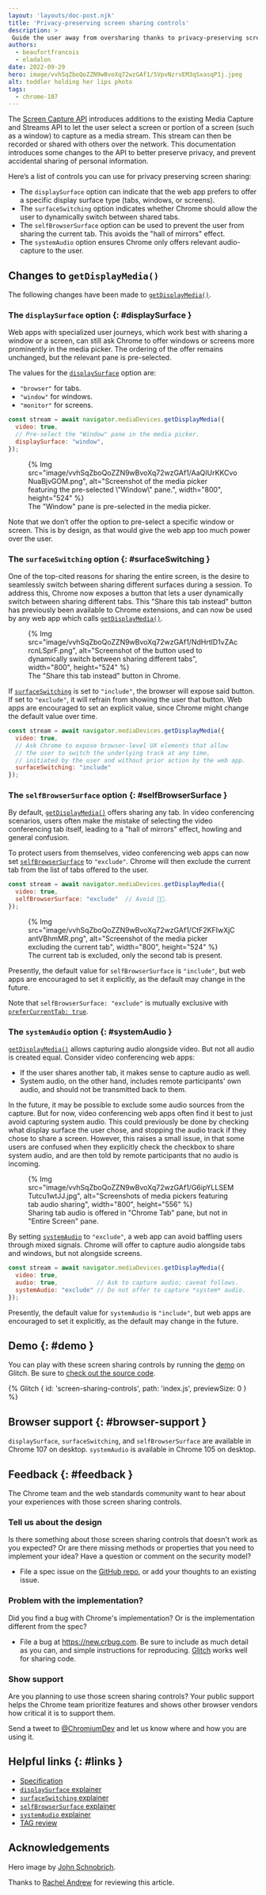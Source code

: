 ```yaml
---
layout: 'layouts/doc-post.njk'
title: 'Privacy-preserving screen sharing controls'
description: >
 Guide the user away from oversharing thanks to privacy-preserving screen sharing controls on the web.
authors:
  - beaufortfrancois
  - eladalon
date: 2022-09-29
hero: image/vvhSqZboQoZZN9wBvoXq72wzGAf1/5VpvNzrvEM3qSxasqP1j.jpeg
alt: toddler holding her lips photo
tags:
  - chrome-107
---
```


The [Screen Capture API] introduces additions to the existing Media Capture and Streams API to let the user select a screen or portion of a screen (such as a window) to capture as a media stream. This stream can then be recorded or shared with others over the network. This documentation introduces some changes to the API to better preserve privacy, and prevent accidental sharing of personal information.

Here’s a list of controls you can use for privacy preserving screen sharing:
- The `displaySurface` option can indicate that the web app prefers to offer a specific display surface type (tabs, windows, or screens).
- The `surfaceSwitching` option indicates whether Chrome should allow the user to dynamically switch between shared tabs.
- The `selfBrowserSurface` option can be used to prevent the user from sharing the current tab. This avoids the "hall of mirrors" effect.
- The `systemAudio` option ensures Chrome only offers relevant audio-capture to the user.

## Changes to `getDisplayMedia()`

The following changes have been made to [`getDisplayMedia()`].

### The `displaySurface` option {: #displaySurface }

Web apps with specialized user journeys, which work best with sharing a window or a screen, can still ask Chrome to offer windows or screens more prominently in the media picker. The ordering of the offer remains unchanged, but the relevant pane is pre-selected.

The values for the [`displaySurface`] option are:
- `"browser"` for tabs.
- `"window"` for windows.
- `"monitor"` for screens.

```js
const stream = await navigator.mediaDevices.getDisplayMedia({
  video: true,
  // Pre-select the "Window" pane in the media picker.
  displaySurface: "window",
});
```

<figure>
  {% Img src="image/vvhSqZboQoZZN9wBvoXq72wzGAf1/AaQIUrKKCvoNuaBjvGOM.png", alt="Screenshot of the media picker featuring the pre-selected \"Window\" pane.", width="800", height="524" %}
  <figcaption>
    The "Window" pane is pre-selected in the media picker. 
  </figcaption>
</figure>

Note that we don’t offer the option to pre-select a specific window or screen. This is by design, as that would give the web app too much power over the user.

### The `surfaceSwitching` option {: #surfaceSwitching }

One of the top-cited reasons for sharing the entire screen, is the desire to seamlessly switch between sharing different surfaces during a session. To address this, Chrome now exposes a button that lets a user dynamically switch between sharing different tabs. This "Share this tab instead" button has previously been available to Chrome extensions, and can now be used by any web app which calls [`getDisplayMedia()`].

<figure>
  {% Img src="image/vvhSqZboQoZZN9wBvoXq72wzGAf1/NdHrtlD1vZAcrcnLSprF.png", alt="Screenshot of the button used to dynamically switch between sharing different tabs", width="800", height="524" %}
  <figcaption>
    The "Share this tab instead" button in Chrome.
  </figcaption>
</figure>

If [`surfaceSwitching`] is set to `"include"`, the browser will expose said button. If set to `"exclude"`, it will refrain from showing the user that button. Web apps are encouraged to set an explicit value, since Chrome might change the default value over time.

```js
const stream = await navigator.mediaDevices.getDisplayMedia({
  video: true,
  // Ask Chrome to expose browser-level UX elements that allow
  // the user to switch the underlying track at any time,
  // initiated by the user and without prior action by the web app.
  surfaceSwitching: "include"
});
```

### The `selfBrowserSurface` option {: #selfBrowserSurface }

By default, [`getDisplayMedia()`] offers sharing any tab. In video conferencing scenarios, users often make the mistake of selecting the video conferencing tab itself, leading to a "hall of mirrors" effect, howling and general confusion.

To protect users from themselves, video conferencing web apps can now set [`selfBrowserSurface`] to `"exclude"`. Chrome will then exclude the current tab from the list of tabs offered to the user.

```js
const stream = await navigator.mediaDevices.getDisplayMedia({
  video: true,
  selfBrowserSurface: "exclude"  // Avoid 🦶🔫.
});
```

<figure>
  {% Img src="image/vvhSqZboQoZZN9wBvoXq72wzGAf1/CtF2KFIwXjCantVBhmMR.png", alt="Screenshot of the media picker excluding the current tab", width="800", height="524" %}
  <figcaption>
    The current tab is excluded, only the second tab is present. 
  </figcaption>
</figure>

Presently, the default value for `selfBrowserSurface` is `"include"`, but web apps are encouraged to set it explicitly, as the default may change in the future.

Note that `selfBrowserSurface: "exclude"` is mutually exclusive with [`preferCurrentTab: true`].

### The `systemAudio` option {: #systemAudio }

[`getDisplayMedia()`] allows capturing audio alongside video. But not all audio is created equal. Consider video conferencing web apps:
- If the user shares another tab, it makes sense to capture audio as well.
- System audio, on the other hand, includes remote participants' own audio, and should not be transmitted back to them.

In the future, it may be possible to exclude some audio sources from the capture. But for now, video conferencing web apps often find it best to just avoid capturing system audio. This could previously be done by checking what display surface the user chose, and stopping the audio track if they chose to share a screen. However, this raises a small issue, in that some users are confused when they explicitly check the checkbox to share system audio, and are then told by remote participants that no audio is incoming.

<figure>
  {% Img src="image/vvhSqZboQoZZN9wBvoXq72wzGAf1/G6ipYLLSEMTutcu1wtJJ.jpg", alt="Screenshots of media pickers featuring tab audio sharing", width="800", height="556" %}
  <figcaption>
    Sharing tab audio is offered in "Chrome Tab" pane, but not in "Entire Screen" pane.
  </figcaption>
</figure>

By setting [`systemAudio`] to `"exclude"`, a web app can avoid baffling users through mixed signals. Chrome will offer to capture audio alongside tabs and windows, but not alongside screens.

```js
const stream = await navigator.mediaDevices.getDisplayMedia({
  video: true,
  audio: true,           // Ask to capture audio; caveat follows.
  systemAudio: "exclude" // Do not offer to capture *system* audio.
});
```

Presently, the default value for `systemAudio` is `"include"`, but web apps are encouraged to set it explicitly, as the default may change in the future.

## Demo  {: #demo }

You can play with these screen sharing controls by running the [demo] on Glitch. Be sure to [check out the source code].

{% Glitch { id: 'screen-sharing-controls', path: 'index.js', previewSize: 0 } %}

## Browser support {: #browser-support }

`displaySurface`, `surfaceSwitching`, and `selfBrowserSurface` are available in Chrome&nbsp;107 on desktop. `systemAudio` is available in Chrome&nbsp;105 on desktop. 

## Feedback {: #feedback }

The Chrome team and the web standards community want to hear about your experiences with those screen sharing controls.

### Tell us about the design

Is there something about those screen sharing controls that doesn't work as you expected? Or are there missing methods or properties that you need to implement your idea? Have a question or comment on the security model?

* File a spec issue on the [GitHub repo][issues], or add your thoughts to an existing issue.

### Problem with the implementation?

Did you find a bug with Chrome's implementation? Or is the implementation different from the spec?

* File a bug at <https://new.crbug.com>. Be sure to include as much detail as you can, and simple instructions for reproducing. [Glitch](https://glitch.com) works well for sharing code.

### Show support

Are you planning to use those screen sharing controls? Your public support helps the Chrome team prioritize features and shows other browser vendors how critical it is to support them.

Send a tweet to [@ChromiumDev] and let us know where and how you are using it.

## Helpful links {: #links }

- [Specification][spec]
- [`displaySurface` explainer]
- [`surfaceSwitching` explainer]
- [`selfBrowserSurface` explainer]
- [`systemAudio` explainer]
- [TAG review][tag]

## Acknowledgements

Hero image by [John Schnobrich].

Thanks to [Rachel Andrew] for reviewing this article.

[screen capture api]: https://w3c.github.io/mediacapture-screen-share/
[`getdisplaymedia()`]: https://developer.mozilla.org/docs/web/api/mediadevices/getdisplaymedia
[`displaysurface`]: https://w3c.github.io/mediacapture-screen-share/#dfn-displaysurface
[`surfaceswitching`]: https://w3c.github.io/mediacapture-screen-share/#dom-displaymediastreamoptions-surfaceswitching
[`selfbrowsersurface`]: https://w3c.github.io/mediacapture-screen-share/#dom-displaymediastreamoptions-selfbrowsersurface
[`prefercurrenttab: true`]: https://wicg.github.io/prefer-current-tab/
[`systemaudio`]: https://w3c.github.io/mediacapture-screen-share/#dom-displaymediastreamoptions-systemaudio
[demo]: https://screen-sharing-controls.glitch.me/
[check out the source code]: https://glitch.com/edit/#!/screen-sharing-controls?path=index.js
[conditional focus]: https://wicg.github.io/conditional-focus/
[issues]: https://github.com/w3c/mediacapture-screen-share/issues/
[@chromiumdev]: https://twitter.com/chromiumdev
[spec]: https://w3c.github.io/mediacapture-screen-share/
[`displaysurface` explainer]: https://github.com/eladalon1983/screen-share-explainers/blob/main/displaysurface_constraint_explainer.md
[`surfaceswitching` explainer]: https://github.com/eladalon1983/screen-share-explainers/blob/main/surfaceswitching_explainer.md
[`selfbrowsersurface` explainer]: https://github.com/eladalon1983/screen-share-explainers/blob/main/selfbrowsersurface_explainer.md
[`systemaudio` explainer]: https://github.com/eladalon1983/screen-share-explainers/blob/main/systemaudio_explainer.md
[tag]: https://github.com/w3ctag/design-reviews/issues/744
[john schnobrich]: https://unsplash.com/photos/2FPjlAyMQTA
[rachel andrew]: https://github.com/rachelandrew
